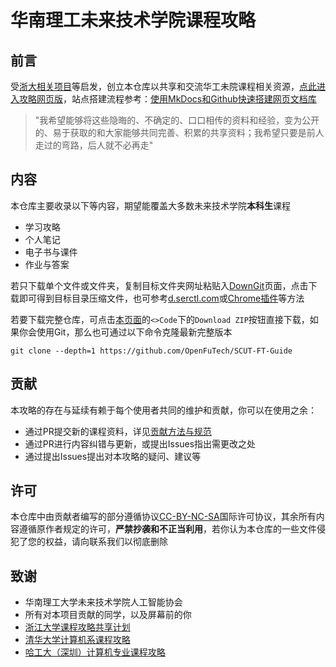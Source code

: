 # 华南理工未来技术学院课程攻略

## 前言
受[浙大相关项目](https://github.com/QSCTech/zju-icicles)等启发，创立本仓库以共享和交流华工未院课程相关资源，[点此进入攻略网页版](https://openfutech.github.io/SCUT-FT-Guide/)，站点搭建流程参考：[使用MkDocs和Github快速搭建网页文档库](https://whythz.github.io/posts/%E4%BD%BF%E7%94%A8MkDocs%E5%92%8CGithub%E5%BF%AB%E9%80%9F%E6%90%AD%E5%BB%BA%E7%BD%91%E9%A1%B5%E6%96%87%E6%A1%A3%E5%BA%93/)

>"我希望能够将这些隐晦的、不确定的、口口相传的资料和经验，变为公开的、易于获取的和大家能够共同完善、积累的共享资料；我希望只要是前人走过的弯路，后人就不必再走"

## 内容
本仓库主要收录以下等内容，期望能覆盖大多数未来技术学院**本科生**课程

- 学习攻略
- 个人笔记
- 电子书与课件
- 作业与答案

若只下载单个文件或文件夹，复制目标文件夹网址粘贴入[DownGit](https://minhaskamal.github.io/DownGit/#/home)页面，点击下载即可得到目标目录压缩文件，也可参考[d.serctl.com](https://d.serctl.com/)或[Chrome插件](https://chrome.google.com/webstore/detail/gitzip-for-github/ffabmkklhbepgcgfonabamgnfafbdlkn)等方法

若要下载完整仓库，可点击[本页面](https://github.com/OpenFuTech/SCUT-FT-Guide)的`<>Code`下的`Download ZIP`按钮直接下载，如果你会使用Git，那么也可通过以下命令克隆最新完整版本

```
git clone --depth=1 https://github.com/OpenFuTech/SCUT-FT-Guide
```

## 贡献
本攻略的存在与延续有赖于每个使用者共同的维护和贡献，你可以在使用之余：

- 通过PR提交新的课程资料，详见[贡献方法与规范](https://github.com/OpenFuTech/SCUT-FT-Guide/blob/main/Contribution.md)
- 通过PR进行内容纠错与更新，或提出Issues指出需更改之处
- 通过提出Issues提出对本攻略的疑问、建议等

## 许可
本仓库中由贡献者编写的部分遵循协议[CC-BY-NC-SA](https://creativecommons.org/licenses/by-nc-sa/4.0/deed.zh)国际许可协议，其余所有内容遵循原作者规定的许可，**严禁抄袭和不正当利用**，若你认为本仓库的一些文件侵犯了您的权益，请向联系我们以彻底删除

## 致谢
- 华南理工大学未来技术学院人工智能协会
- 所有对本项目贡献的同学，以及屏幕前的你
- [浙江大学课程攻略共享计划](https://github.com/QSCTech/zju-icicles)
- [清华大学计算机系课程攻略](https://github.com/PKUanonym/REKCARC-TSC-UHT)
- [哈工大（深圳）计算机专业课程攻略](https://github.com/HITSZ-OpenCS/HITSZ-OpenCS)